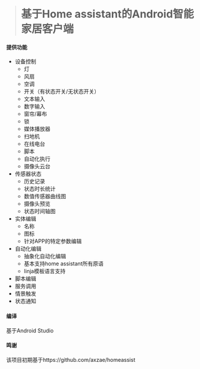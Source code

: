 > # 基于Home assistant的Android智能家居客户端



#### 提供功能

* 设备控制
  * 灯
  * 风扇
  * 空调
  * 开关（有状态开关/无状态开关）
  * 文本输入
  * 数字输入
  * 窗帘/幕布
  * 锁
  * 媒体播放器
  * 扫地机
  * 在线电台
  * 脚本
  * 自动化执行
  * 摄像头云台
* 传感器状态
  * 历史记录
  * 状态时长统计
  * 数值传感器曲线图
  * 摄像头预览
  * 状态时间轴图
* 实体编辑
  * 名称
  * 图标
  * 针对APP的特定参数编辑
* 自动化编辑
  * 抽象化自动化编辑
  * 基本支持home assistant所有原语
  * linja模板语言支持
* 脚本编辑
* 服务调用
* 情景触发
* 状态通知



#### 编译

基于Android Studio



#### 鸣谢

该项目初期基于https://github.com/axzae/homeassist
